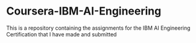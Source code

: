 # Coursera-IBM-AI-Engineering
This is a repository containing the assignments for the IBM AI Engineering Certification that I have made and submitted

